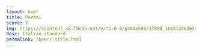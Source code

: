 ```yaml
---
layout: beer
title: Peroni
score: 7
img: https://scontent.xx.fbcdn.net/v/t1.0-0/p480x480/37080_10151396305588745_415450314_n.jpg?oh=9f6398d8008e27aa9680e7a395dcea02&oe=586F9754
desc: Italian standard
permalink: /beer/:title.html
---
```

